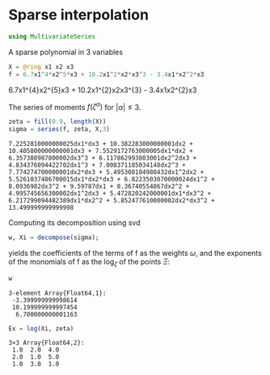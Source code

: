 
# Sparse interpolation


```julia
using MultivariateSeries
```

A sparse polynomial in 3 variables


```julia
X = @ring x1 x2 x3
f = 6.7x1^4*x2^5*x3 + 10.2x1^2*x2*x3^3 - 3.4x1*x2^2*x3
```




6.7x1^{4}x2^{5}x3 + 10.2x1^{2}x2x3^{3} - 3.4x1x2^{2}x3



The series of moments $f(\zeta^{\alpha})$ for $|\alpha|\leq 3$.


```julia
zeta = fill(0.9, length(X))
sigma = series(f, zeta, X,3)
```




    7.2252810000000025dx1*dx3 + 10.382283000000001dx2 + 10.405800000000001dx3 + 7.5529172763000005dx1*dx2 + 6.357388987800002dx3^3 + 6.117862993803001dx2^2dx3 + 4.834376094422702dx1^3 + 7.008371185034148dx2^3 + 7.774274700000001dx2*dx3 + 5.495308104980432dx1^2dx2 + 5.5261037486700015dx1*dx2*dx3 + 6.8223503070000024dx1^2 + 8.0936982dx3^2 + 9.59787dx1 + 8.36740554867dx2^2 + 4.995745656300002dx1^2dx3 + 5.472820242000001dx1*dx3^2 + 6.217299094482389dx1*dx2^2 + 5.852477610000002dx2*dx3^2 + 13.499999999999998



Computing its decomposition using svd


```julia
w, Xi = decompose(sigma);
```

yields the coefficients of the terms of f as the weights $\omega$, and the exponents of the monomials of f as the $\log_{\zeta}$ of the points $\Xi$:


```julia
w
```




    3-element Array{Float64,1}:
     -3.399999999998614
     10.199999999997454
      6.700000000001163




```julia
Ex = log(Xi, zeta)
```




    3×3 Array{Float64,2}:
     1.0  2.0  4.0
     2.0  1.0  5.0
     1.0  3.0  1.0


